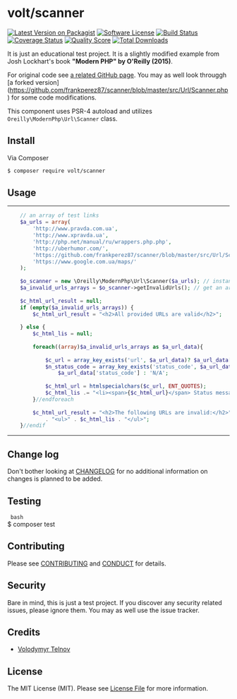 # volt/scanner

[![Latest Version on Packagist][ico-version]][link-packagist]
[![Software License][ico-license]](LICENSE.md)
[![Build Status][ico-travis]][link-travis]
[![Coverage Status][ico-scrutinizer]][link-scrutinizer]
[![Quality Score][ico-code-quality]][link-code-quality]
[![Total Downloads][ico-downloads]][link-downloads]


It is just an educational test project. 
It is a slightly modified example from Josh Lockhart's book __"Modern PHP" by O'Reilly (2015)__.

For original code see [a related GitHub page](https://github.com/modern-php/scanner).
You may as well look througgh [a forked version] (https://github.com/frankperez87/scanner/blob/master/src/Url/Scanner.php) for some code modifications.

This component uses PSR-4 autoload and utilizes ```Oreilly\ModernPhp\Url\Scanner``` class.

## Install

Via Composer

``` bash 
$ composer require volt/scanner
``` 

## Usage

****
```php
    // an array of test links
    $a_urls = array(
        'http://www.pravda.com.ua',
        'http://www.xpravda.ua',
        'http://php.net/manual/ru/wrappers.php.php',
        'http://uberhumor.com/',
        'https://github.com/frankperez87/scanner/blob/master/src/Url/Scanner.php',
        'https://www.google.com.ua/maps/'
    );
    
    $o_scanner = new \Oreilly\ModernPhp\Url\Scanner($a_urls); // instantiate the component class
    $a_invalid_urls_arrays = $o_scanner->getInvalidUrls(); // get an array with resutls of scan 
    
    $c_html_url_result = null;
    if (empty($a_invalid_urls_arrays)) {
        $c_html_url_result = "<h2>All provided URLs are valid</h2>";
    
    } else {
        $c_html_lis = null;
        
        foreach((array)$a_invalid_urls_arrays as $a_url_data){
            
            $c_url = array_key_exists('url', $a_url_data)? $a_url_data['url'] : 'N/A';
            $n_status_code = array_key_exists('status_code', $a_url_data)? 
                $a_url_data['status_code'] : 'N/A';
            
            $c_html_url = htmlspecialchars($c_url, ENT_QUOTES);
            $c_html_lis .= "<li><span>{$c_html_url}</span> Status message: <code>{$n_status_code}</code></li>";        
        }//endforeach
    
        $c_html_url_result = "<h2>The following URLs are invalid:</h2>"
            . "<ul>" . $c_html_lis . "</ul>";
    }//endif
```
****

## Change log

Don't bother looking at [CHANGELOG](CHANGELOG.md) for no additional information on changes is planned to be added.

## Testing

``` bash```  
    $ composer test

## Contributing

Please see [CONTRIBUTING](CONTRIBUTING.md) and [CONDUCT](CONDUCT.md) for details.

## Security

Bare in mind, this is just a test project. If you discover any security related issues, please ignore them. You may as well use the issue tracker.

## Credits

- [Volodymyr Telnov][link-author]

## License

The MIT License (MIT). Please see [License File](LICENSE.md) for more information.

[ico-version]: https://img.shields.io/packagist/v/volt/scanner.svg?style=flat-square
[ico-license]: https://img.shields.io/badge/license-MIT-brightgreen.svg?style=flat-square
[ico-travis]: https://img.shields.io/travis/volt/scanner/master.svg?style=flat-square
[ico-scrutinizer]: https://img.shields.io/scrutinizer/coverage/g/volt/scanner.svg?style=flat-square
[ico-code-quality]: https://img.shields.io/scrutinizer/g/volt/scanner.svg?style=flat-square
[ico-downloads]: https://img.shields.io/packagist/dt/volt/scanner.svg?style=flat-square

[link-packagist]: https://packagist.org/packages/volt/scanner
[link-travis]: https://travis-ci.org/volt/scanner
[link-scrutinizer]: https://scrutinizer-ci.com/g/volt/scanner/code-structure
[link-code-quality]: https://scrutinizer-ci.com/g/volt/scanner
[link-downloads]: https://packagist.org/packages/volt/scanner
[link-author]: https://github.com/voltel
[link-contributors]: ../../contributors
